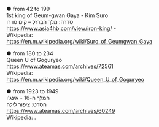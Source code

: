 ● from 42 to 199 </br> 
1st king of Geum-gwan Gaya - Kim Suro </br>
סדרה: מלך הברזל – קים סו רו </br> 
https://www.asia4hb.com/view/iron-king/ - </br>
Wikipedia: </br> 
https://en.m.wikipedia.org/wiki/Suro_of_Geumgwan_Gaya </br> 

● from 180 to 234 </br> 
Queen U of Goguryeo </br> 
https://www.ateamas.com/archives/72561 </br> 
Wikipedia: </br> 
https://en.m.wikipedia.org/wiki/Queen_U_of_Goguryeo

● from 1923 to 1949 </br> 
המלך ה-16 - אינג'ו </br> 
הסרט: ציפור לילה </br> 
https://www.ateamas.com/archives/60249 </br> 
Wikipedia: 
.
